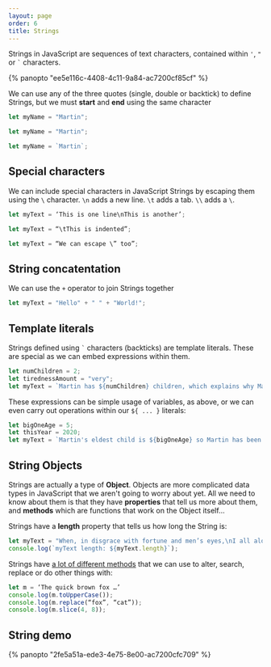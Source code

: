 ```yaml
---
layout: page
order: 6
title: Strings
---
```


Strings in JavaScript are sequences of text characters, contained within `'`, `"` or `` ` `` characters.

{% panopto "ee5e116c-4408-4c11-9a84-ac7200cf85cf" %}

We can use any of the three quotes (single, double or backtick) to define Strings, but we must **start** and **end** using the same character

```js
let myName = "Martin";

let myName = "Martin";

let myName = `Martin`;
```

## Special characters

We can include special characters in JavaScript Strings by escaping them using the `\` character. `\n` adds a new line. `\t` adds a tab. `\\` adds a `\`.

```js
let myText = ‘This is one line\nThis is another’;

let myText = “\tThis is indented”;

let myText = “We can escape \” too”;

```

## String concatentation

We can use the `+` operator to join Strings together

```js
let myText = "Hello" + " " + "World!";
```

## Template literals

Strings defined using `` ` `` characters (backticks) are template literals. These are special as we can embed expressions within them.

```js
let numChildren = 2;
let tirednessAmount = "very";
let myText = `Martin has ${numChildren} children, which explains why Martin is ${tirednessAmount} tired`;
```

These expressions can be simple usage of variables, as above, or we can even carry out operations within our `${ ... }` literals:

```js
let bigOneAge = 5;
let thisYear = 2020;
let myText = `Martin's eldest child is ${bigOneAge} so Martin has been tired since ${thisYear - bigOneAge}`;
```

## String Objects

Strings are actually a type of **Object**. Objects are more complicated data types in JavaScript that we aren't going to worry about yet. All we need to know about them is that they have **properties** that tell us more about them, and **methods** which are functions that work on the Object itself...

Strings have a **length** property that tells us how long the String is:

```js
let myText = "When, in disgrace with fortune and men’s eyes,\nI all alone beweep my outcast state,";
console.log(`myText length: ${myText.length}`);
```

Strings have [a lot of different methods](https://developer.mozilla.org/en-US/docs/Web/JavaScript/Reference/Global_Objects/String) that we can use to alter, search, replace or do other things with:

```js
let m = ‘The quick brown fox …’
console.log(m.toUpperCase());
console.log(m.replace(“fox”, “cat”));
console.log(m.slice(4, 8));
```

## String demo

{% panopto "2fe5a51a-ede3-4e75-8e00-ac7200cfc709" %}
